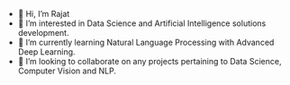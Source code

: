 - 👋 Hi, I’m Rajat
- 👀 I’m interested in Data Science and Artificial Intelligence solutions development.
- 🌱 I’m currently learning Natural Language Processing with Advanced Deep Learning.
- 💞️ I’m looking to collaborate on any projects pertaining to Data Science, Computer Vision and NLP.

<!---
rtnk18/rtnk18 is a ✨ special ✨ repository because its `README.md` (this file) appears on your GitHub profile.
You can click the Preview link to take a look at your changes.
--->

